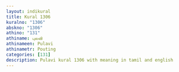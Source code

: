 ```yaml
---
layout: indikural
title: Kural 1306
kuralno: "1306"
abskno: "1306"
athino: "131"
athiname: புலவி
athinameen: Pulavi
athinametr: Pouting
categories: [131]
description: Pulavi kural 1306 with meaning in tamil and english 
---
```


